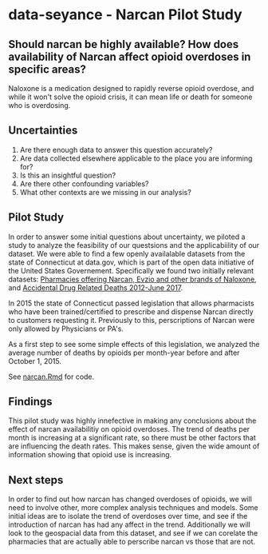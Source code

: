 # data-seyance - Narcan Pilot Study
## Should narcan be highly available? How does availability of Narcan affect opioid overdoses in specific areas?

Naloxone is a medication designed to rapidly reverse opioid overdose, and while it won't solve the opioid crisis, it can mean life or death for someone who is overdosing.

## Uncertainties
1. Are there enough data to answer this question accurately?
2. Are data collected elsewhere applicable to the place you are informing for?
3. Is this an insightful question?
4. Are there other confounding variables?
5. What other contexts are we missing in our analysis?

## Pilot Study
In order to answer some initial questions about uncertainty, we piloted a study to analyze the feasibility of our questsions and the applicabiility of our dataset. We were able to find a few openly availalable datasets from the state of Connecticut at data.gov, which is part of the open data initiative of the United States Governement. Specifically we found two initially relevant datasets: [Pharmacies offering Narcan, Evzio and other brands of Naloxone](https://catalog.data.gov/dataset/pharmacies-offering-narcan-evzio-and-other-brands-of-naloxone), and [Accidental Drug Related Deaths 2012-June 2017](https://catalog.data.gov/dataset/accidental-drug-related-deaths-january-2012-sept-2015). 

In 2015 the state of Connecticut passed legislation that allows pharmacists who have been trained/certified to prescribe and dispense Narcan directly to customers requesting it. Previously to this, perscriptions of Narcan were only allowed by Physicians or PA's.

As a first step to see some simple effects of this legislation, we analyzed the average number of deaths by opioids per month-year before and after October 1, 2015.

See [narcan.Rmd](https://github.com/info370/project-dataseyance/blob/master/narcan/narcan.Rmd) for code.

## Findings

This pilot study was highly innefective in making any conclusions about the effect of narcan availabilitiy on opioid overdoses. The trend of deaths per month is increasing at a significant rate, so there must be other factors that are influencing the death rates. This makes sense, given the wide amount of information showing that opioid use is increasing.

## Next steps

In order to find out how narcan has changed overdoses of opioids, we will need to involve other, more complex analysis techniques and models. Some initial ideas are to isolate the trend of overdoses over time, and see if the introduction of narcan has had any affect in the trend.
Additionally we will look to the geospacial data from this dataset, and see if we can corelate the pharmacies that are actually able to perscribe narcan vs those that are not.
